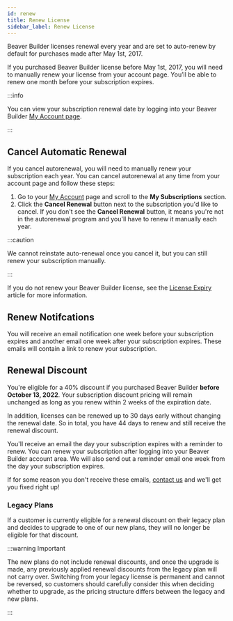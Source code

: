 ```yaml
---
id: renew
title: Renew License
sidebar_label: Renew License
---
```


Beaver Builder licenses renewal every year and are set to auto-renew by default for purchases made after May 1st, 2017.

If you purchased Beaver Builder license before May 1st, 2017, you will need to manually renew your license from your account page. You’ll be able to renew one month before your subscription expires.

:::info

You can view your subscription renewal date by logging into your Beaver Builder [My Account page](../index.md).

:::

## Cancel Automatic Renewal

If you cancel autorenewal, you will need to manually renew your subscription each year. You can cancel autorenewal at any time from your account page and follow these steps:

1. Go to your [My Account](https://www.wpbeaverbuilder.com/my-account/) page and scroll to the **My Subscriptions** section.
2. Click the **Cancel Renewal** button next to the subscription you'd like to cancel.
   If you don't see the **Cancel Renewal** button, it means you're not in the autorenewal program and you'll have to renew it manually each year.

:::caution

We cannot reinstate auto-renewal once you cancel it, but you can still renew your subscription manually.

:::

If you do not renew your Beaver Builder license, see the [License Expiry](expiry.md) article for more information.

## Renew Notifcations

You will receive an email notification one week before your subscription expires and another email one week after your subscription expires. These emails will contain a link to renew your subscription.

## Renewal Discount

You're eligible for a 40% discount if you purchased Beaver Builder **before October 13, 2022**. Your subscription discount pricing will remain unchanged as long as you renew within 2 weeks of the expiration date.

In addition, licenses can be renewed up to 30 days early without changing the renewal date. So in total, you have 44 days to renew and still receive the renewal discount.

You'll receive an email the day your subscription expires with a reminder to renew. You can renew your subscription after logging into your Beaver Builder account area. We will also send out a reminder email one week from the day your subscription expires.

If for some reason you don't receive these emails, [contact us](https://www.wpbeaverbuilder.com/contact/) and we'll get you fixed right up!

### Legacy Plans

If a customer is currently eligible for a renewal discount on their legacy plan and decides to upgrade to one of our new plans, they will no longer be eligible for that discount.

:::warning Important

The new plans do not include renewal discounts, and once the upgrade is made, any previously applied renewal discounts from the legacy plan will not carry over. Switching from your legacy license is permanent and cannot be reversed, so customers should carefully consider this when deciding whether to upgrade, as the pricing structure differs between the legacy and new plans.

:::
